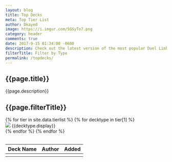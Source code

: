 ```yaml
---
layout: blog
title: Top Decks
meta: Top Tier List
author: Dkayed
image: https://i.imgur.com/5GSyTo7.png
category: header
comments: true
date: 2017-9-15 01:34:00 -0600
description: Check out the latest version of the most popular Duel Links decklists.
filterTitle: Filter by Type
permalink: /topdecks/  
---
```


## {{page.title}}

<p class="text-muted"> {{page.description}} </p>

## {{page.filterTitle}}

<div class="decktype-filter row">
    {% for tier in site.data.tierlist %}
        {% for decktype in tier[1] %}
            <div class="btn-wrapper col-sm-6 col-md-4 col-lg-3">
                <div class="btn-decktype" data-bind="click: filterByType" data-type="{{decktype.id}}">
                    <img src="http://yugiohprices.com/api/card_image/{{decktype.card}}">
                    <span>{{decktype.display}}</span>
                </div>
            </div>
        {% endfor %}
    {% endfor %}
</div>

<table class="table" style="margin-top: 2rem;" id="topDeckTable">
    <thead>
        <tr>
            <th>Deck Name</th>
            <th>Author</th>
            <th>Added</th>
        </tr>
    </thead>
    <tbody data-bind="foreach: filteredDecks">
        <tr>
            <th>
                <div class="row">
                    <div class="col-lg-1">
                        <div class="thumbnail">
                            <img data-bind="attr: { src: 'http://yugiohprices.com/api/card_image/' + front }" class="portrait" />  
                        </div>
                    </div>
                    <div class="col-lg-11">
                        <a data-bind="text: name, attr: { href: '/topdecks/' + decktype + url, title: name }"></a>    
                    </div>
                </div>
            </th>
            <th data-bind="text: author"></th>
            <th data-bind="text: created"></th>
        </tr>
    </tbody>
</table>